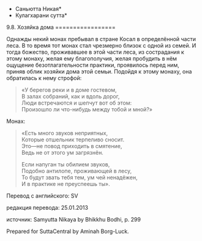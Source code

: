 * Саньютта Никая*
* Кулагхарани сутта*

9\.8\. Хозяйка дома
\=\=\=\=\=\=\=\=\=\=\=\=\=\=\=\=\=

Однажды некий монах пребывал в стране Косал в определённой части леса\. В то время тот монах стал чрезмерно близок с одной из семей\. И тогда божество, проживавшее в этой части леса, из сострадания к этому монаху, желая ему благополучия, желая пробудить в нём ощущение безотлагательности практики, проявилось перед ним, приняв облик хозяйки дома этой семьи\. Подойдя к этому монаху, она обратилась к нему строфой:

> «У берегов реки и в доме гостевом,  
> В залах собраний, как и вдоль дорог,  
> Люди встречаются и шепчут вот об этом:  
> Произошло ли что\-нибудь между тобой и мной?»

Монах:
> «Есть много звуков неприятных,  
> Которые отшельник терпеливо сносит\.  
> Это—не повод приходить в смятение,  
> Ведь не от этого ум загрязнён\.  
>   
> Если напуган ты обилием звуков,  
> Подобно антилопе, проживающей в лесу,  
> То будут звать тебя тем, ум чей ненадёжен,  
> И в практике не преуспеешь ты»\.

Перевод с английского: SV

редакция перевода: 25\.01\.2013

источник: Samyutta Nikaya by Bhikkhu Bodhi, p\. 299

Prepared for SuttaCentral by Aminah Borg\-Luck\.